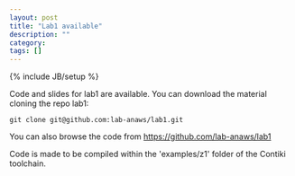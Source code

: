 ```yaml
---
layout: post
title: "Lab1 available"
description: ""
category: 
tags: []
---
```

{% include JB/setup %} 

Code and slides for lab1 are available.
You can download the material cloning the repo lab1:
```
git clone git@github.com:lab-anaws/lab1.git
```

You can also browse the code from  <https://github.com/lab-anaws/lab1>

Code is made to be compiled within the 'examples/z1' folder of the Contiki toolchain. 
